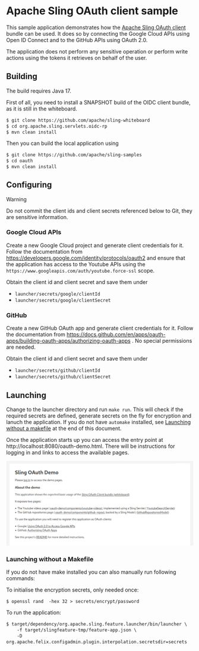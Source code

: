 # Apache Sling OAuth client sample

This sample application demonstrates how the [Apache Sling OAuth client](https://github.com/apache/sling-whiteboard/tree/master/org.apache.sling.servlets.oidc-rp)
bundle can be used. It does so by connecting the Google Cloud APIs using Open ID Connect and to
the GitHub APIs using OAuth 2.0.

The application does not perform any sensitive operation or perform write actions using the
tokens it retrieves on behalf of the user.

## Building

The build requires Java 17.

First of all, you need to install a SNAPSHOT build of the OIDC client bundle, as it is still in the whiteboard.

```
$ git clone https://github.com/apache/sling-whiteboard
$ cd org.apache.sling.servlets.oidc-rp
$ mvn clean install
```

Then you can build the local application using

```
$ git clone https://github.com/apache/sling-samples
$ cd oauth
$ mvn clean install
```

## Configuring

> [!WARNING]
> Do not commit the client ids and client secrets referenced below to Git, they are sensitive information.

### Google Cloud APIs

Create a new Google Cloud project and generate client credentials for it. Follow the documentation from
https://developers.google.com/identity/protocols/oauth2 and ensure that the application has access to
the Youtube APIs using the `https://www.googleapis.com/auth/youtube.force-ssl` scope.

Obtain the client id and client secret and save them under

- `launcher/secrets/google/clientId`
- `launcher/secrets/google/clientSecret`

### GitHub

Create a new GitHub OAuth app and generate client credentials for it. Follow the documentation from 
https://docs.github.com/en/apps/oauth-apps/building-oauth-apps/authorizing-oauth-apps . No special
permissions are needed.

Obtain the client id and client secret and save them under

- `launcher/secrets/github/clientId`
- `launcher/secrets/github/clientSecret`

## Launching

Change to the launcher directory and run `make run`.  This will check if the required secrets are
defined, generate secrets on the fly for encryption and lanuch the application. If you do not have `automake`
installed, see [Launching without a makefile](#launching-without-a-makefile) at the end of this
document.

Once the application starts up you can access the entry point at http://localhost:8080/oauth-demo.html.
There will be instructions for logging in and links to access the available pages.

![screenshot of the welcome page](demo-welcome.png)

### Launching without a Makefile

If you do not have make installed you can also manually run following commands:

To initialise the encryption secrets, only needed once:

```
$ openssl rand  -hex 32 > secrets/encrypt/password
```

To run the application:

```
$ target/dependency/org.apache.sling.feature.launcher/bin/launcher \
    -f target/slingfeature-tmp/feature-app.json \
    -D org.apache.felix.configadmin.plugin.interpolation.secretsdir=secrets
```